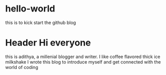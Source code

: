 # hello-world
this is to kick start the github blog

# Header Hi everyone
this is adithya, a millenial blogger and writer. I like coffee flavored thick ice milkshake
I wrote this blog to introduce myself and get connected with the world of coding

